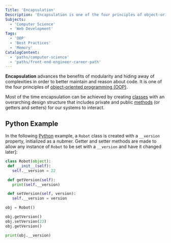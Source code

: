```yaml
---
Title: 'Encapsulation'
Description: 'Encapsulation is one of the four principles of object-oriented programming (OOP), and it advances the benefits of modularity and hiding away of complexities in order to better maintain and reason about code.'
Subjects:
  - 'Computer Science'
  - 'Web Development'
Tags:
  - 'OOP'
  - 'Best Practices'
  - 'Memory'
CatalogContent:
  - 'paths/computer-science'
  - 'paths/front-end-engineer-career-path'
---
```


**Encapsulation** advances the benefits of modularity and hiding away of complexities in order to better maintain and reason about code. It is one of the four principles of [object-oriented programming (OOP)](https://www.codecademy.com/resources/docs/general/programming-paradigms/object-oriented-programming).

Most of the time encapsulation can be achieved by creating [classes](https://www.codecademy.com/resources/docs/general/class) with an overarching design structure that includes private and public [methods](https://www.codecademy.com/resources/docs/general/method) (or getters and setters) for our systems to interact.

## Python Example

In the following [Python](https://www.codecademy.com/resources/docs/python) example, a `Robot` class is created with a `__version` property, initialized as a nubmer. Getter and setter methods are made to allow any instance of `Robot` to be set with a `__version` and have it changed later]:

```py
class Robot(object):
 def __init__(self):
   self.__version = 22

 def getVersion(self):
   print(self.__version)

 def setVersion(self, version):
   self.__version = version

obj = Robot()

obj.getVersion()
obj.setVersion(23)
obj.getVersion()

print(obj.__version)
```
